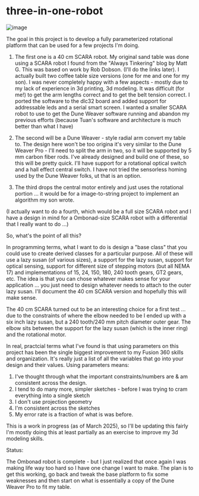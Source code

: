 # three-in-one-robot

![image](https://github.com/user-attachments/assets/a1185e0c-d6f3-4ce7-bffb-e886d29a4895)

The goal in this project is to develop a fully parameterized rotational platform that can be used for a few projects I'm doing.

 1. The first one is a 40 cm SCARA robot.   My original sand table was done using a SCARA robot I found from the "Always Tinkering" blog by Matt G.   This was based on work by Rob Dobson.  (I'll do the links later).   I actually built two coffee table size versions (one for me and one for my son).    I was never completely happy with a few aspects - mostly due to my lack of experience in 3d printing, 3d modeling.   It was difficult (for me!) to get the arm lengths correct and to get the belt tension correct.   I ported the software to the dlc32 board and added support for addressable leds and a serial smart screen.    I wanted a smaller SCARA robot to use to get the Dune Weaver software running and abandon my previous efforts (because Tuan's software and architecture is much better than what I have)

 2. The second will be a Dune Weaver - style radial arm convert my table to.  The design here won't be too origina it's very similar to the Dune Weaver Pro - I'll need to split the arm in two, so it will be supported by 5 mm carbon fiber rods.   I've already designed and build one of these, so this will be pretty quick.   I'll have support for a rotational optical switch and a hall effect central switch.  I have not tried the sensorless homing used by the Dune Weaver folks, ut that is an option.

 3. The third drops the central motor entirely and just uses the rotational portion ... it would be for a image-to-string project to implement an algorithm my son wrote.

(I actually want to do a fourth, which would be a full size SCARA robot and I have a design in mind for a Ombonad-size SCARA robot with a differential that I really want to do ...)

So, what's the point of all this?

In programming terms, what I want to do is design a "base class" that you could use to create derived classes for a particular purpose.   All of these will use a lazy susan (of various sizes), a support for the lazy susan, support for optical sensing, support for different size of stepping motors (but all NEMA 17) and implementations of 15, 24, 150, 180, 240 tooth gears, GT2 gears, etc.   The idea is that you can chose whatever makes sense for your application ... you just need to design whatever needs to attach to the outer lazy susan.   I'll document the 40 cm SCARA version and hopefully this will make sense.

The 40 cm SCARA turned out to be an interesting choice for a first test ... due to the constraints of where the elbow needed to be I ended up with a six inch lazy susan, but a 240 tooth/240 mm pitch diameter outer gear.   The elbow sits between the support for the lazy susan (which is the inner ring) and the rotational motor.

In real, practcial terms what I've found is that using parameters on this project has been the single biggest improvement to my Fusion 360 skills and organization.   It's really just a list of all the variables that go into your design and their values.   Using parameters means:

1. I've thought through what the important constraints/numbers are & am consistent across the design.
2. I tend to do many more, simpler sketches - before I was trying to cram everything into a single sketch
3. I don't use projection geometry
4. I'm consistent across the sketches
5. My error rate is a fraction of what is was before.

This is a work in progress (as of March 2025), so I'll be updating this fairly   I'm mostly doing this at least partially as an exercise to improve my 3d modeling skills. 

Status:

The Ombonad robot is complete - but I just realized that once again I was making life way too hard so I have one change I want to make.  The plan is to get this working, go back and tweak the base platform to fix some weaknesses and then start on what is essentially a copy of the Dune Weaver Pro to fit my table.






